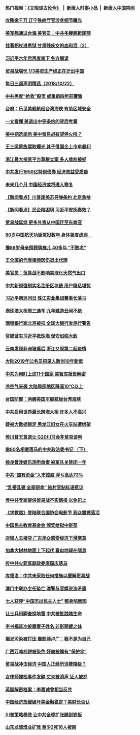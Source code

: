 #### 热门视频：[《文昭谈古论今》](https://github.com/gfw-breaker/wenzhao/blob/master/README.md?t=10230633) &nbsp;|&nbsp; [新唐人时事小品](https://github.com/gfw-breaker/ntdtv-comedy/blob/master/README.md?t=10230633) &nbsp;|&nbsp; [新唐人中国禁闻](https://github.com/gfw-breaker/ntdtv-news/blob/master/README.md?t=10230633)

#### [收贿逾千万 辽宁铁岭厅官涉贪细节曝光](../pages/nsc413/n10802404.md?t=10230633) 

#### [美军舰通过台海 美官员：中共多艘舰艇尾随](../pages/nsc413/n10802126.md?t=10230633) 

#### [拄著枴杖进黑狱 甘肃残疾女的血和泪（2）](../pages/nsc413/n10801688.md?t=10230633) 

#### [习近平六年后再度南下 各方解读](../pages/nsc413/n10802219.md?t=10230633) 

#### [贸易战堪忧 1/3美资生产线正在迁出中国](../pages/nsc413/n10801905.md?t=10230633) 

#### [每日三退声明精选（2018/10/22）](../pages/nsc413/n10802271.md?t=10230633) 


#### [中共再度“抢救”股市 或重蹈四年前覆辙](../pages/nsc413/n10798779.md?t=10230633) 

#### [台府：乐见美舰航经台湾海峡 有助区域安全](../pages/nsc413/n10802089.md?t=10230633) 


#### [一文看懂 美退出中导条约的背后考量](../pages/nsc413/n10801841.md?t=10230633) 

#### [美中期选举后 美中贸易战有望停火吗？](../pages/nsc413/n10801498.md?t=10230633) 

#### [王三运家族腐败曝光 其子借国企上市牟暴利](../pages/nsc413/n10801111.md?t=10230633) 

#### [浙江最大投资平台草根立案 多人维权被抓](../pages/nsc413/n10801720.md?t=10230633) 

#### [中共发行1950亿特别债券 经济效益受质疑](../pages/nsc413/n10801582.md?t=10230633) 

#### [未来几个月 中国经济或将进入寒冬](../pages/nsc413/n10801630.md?t=10230633) 

#### [【新闻看点】川普废美苏导弹条约 北京急啥](../pages/nsc413/n10801278.md?t=10230633) 

#### [【新闻看点】民企陷困境 习近平安抚奏效？](../pages/nsc413/n10801277.md?t=10230633) 

#### [贸易战延烧 更多外资从中国迁至东南亚](../pages/nsc413/n10801496.md?t=10230633) 

#### [80岁中国航天功臣冤狱数年 身体极度虚弱　](../pages/nsc413/n10801341.md?t=10230633) 

#### [豫89岁母亲照顾俩瘫儿 40多年 “不敢老”](../pages/nsc413/n10801396.md?t=10230633) 

#### [王全璋的代表律师因伤退出代理](../pages/nsc413/n10801342.md?t=10230633) 

#### [美官员：贸易战不影响美液化天然气出口](../pages/nsc413/n10801354.md?t=10230633) 

#### [中共新规强制实名注册区块链 用户隐私堪忧](../pages/nsc413/n10801334.md?t=10230633) 

#### [习近平南巡同日 珠江实业集团董事长落马](../pages/nsc413/n10801325.md?t=10230633) 

#### [港珠澳大桥周三通车 九年建造丑闻不绝](../pages/nsc413/n10801449.md?t=10230633) 

#### [瑞银银行家北京被扣 全球大银行发旅行警告](../pages/nsc413/n10801243.md?t=10230633) 

#### [官媒证实习近平抵珠海 保安如临大敌](../pages/nsc413/n10801085.md?t=10230633) 

#### [云南发现非洲猪瘟后 浙江又现第二起疫情](../pages/nsc413/n10800655.md?t=10230633) 

#### [大陆2019年公务员招录人数创10年新低](../pages/nsc413/n10800919.md?t=10230633) 

#### [中共为何盯上这11个国家 美智库报告解密](../pages/nsc413/n10799359.md?t=10230633) 

#### [冷空气来袭 大陆局部地区降温10℃以上](../pages/nsc413/n10800915.md?t=10230633) 

#### [台国防部：两艘美国军舰航经台湾海峡](../pages/nsc413/n10800917.md?t=10230633) 

#### [中共启用世界最长跨海大桥 许多人不高兴](../pages/nsc413/n10800905.md?t=10230633) 

#### [疑被大数据锁定 黑龙江妇女在火车站遭绑架](../pages/nsc413/n10799343.md?t=10230633) 

#### [传川普无意退让 G20川习会非贸易谈判](../pages/nsc413/n10800327.md?t=10230633) 


#### [逾60名相继落马的中共政法委书记 （下）](../pages/nsc413/n10794689.md?t=10230633) 

#### [徐良曾涉娱乐场所命案 被军队关禁闭一年](../pages/nsc413/n10800305.md?t=10230633) 

#### [中共“国有资金”入市控股 浮亏高达73%](../pages/nsc413/n10799890.md?t=10230633) 

#### [“乱搭乱建 全家短命” 陆村官贴标语惹议](../pages/nsc413/n10799998.md?t=10230633) 

#### [传中共专家提供贸易战不实情报 以免犯上](../pages/nsc413/n10800120.md?t=10230633) 

#### [《求救信》登陆联合国协会电影节    观众震撼落泪](../pages/nsc413/n10800052.md?t=10230633) 

#### [中国民主教育基金会 颁奖给狱中群英](../pages/nsc413/n10800022.md?t=10230633) 

#### [店铺人去楼空 广东民众感受经济下滑寒意](../pages/nsc413/n10799389.md?t=10230633) 

#### [加拿大树林地面上下起伏 看似地球在喘息](../pages/nsc413/n10799746.md?t=10230633) 

#### [传中共火箭军副政委唐国庆落马](../pages/nsc413/n10799663.md?t=10230633) 

#### [库德洛：中共未采取任何措施以缓解贸易战](../pages/nsc413/n10799582.md?t=10230633) 

#### [澳门中联办主任坠亡 澳警与官媒说法矛盾](../pages/nsc413/n10799054.md?t=10230633) 

#### [七人获评“中国杰出民主人士” 都身陷囹圄](../pages/nsc413/n10799292.md?t=10230633) 

#### [让士兵用脚查探地雷 中共被批践踏生命](../pages/nsc413/n10799229.md?t=10230633) 

#### [李书福首次披露妻子姓名  非彭丽媛之妹](../pages/nsc413/n10799270.md?t=10230633) 

#### [揭发污染被打压 摄影师卢广：我不是为自己](../pages/nsc413/n10799248.md?t=10230633) 

#### [广西万吨柿饼被染色 奸商被揭有“保护伞”](../pages/nsc413/n10799190.md?t=10230633) 

#### [贸易战冲击经济 中国人正经历消费降级？](../pages/nsc413/n10797878.md?t=10230633) 

#### [女律师裸检事件发酵 丈夫被消声 证人被抓](../pages/nsc413/n10799120.md?t=10230633) 

#### [英国解密档案：李嘉诚曾相当反共](../pages/nsc413/n10799173.md?t=10230633) 

#### [中国经济放缓破坏美金融稳定？美财长否认](../pages/nsc413/n10799132.md?t=10230633) 

#### [川普策略奏效  让中共全球扩张踢到铁板](../pages/nsc413/n10799057.md?t=10230633) 

#### [山东龙郓煤业矿难 至少2死18人被困](../pages/nsc413/n10798662.md?t=10230633) 

